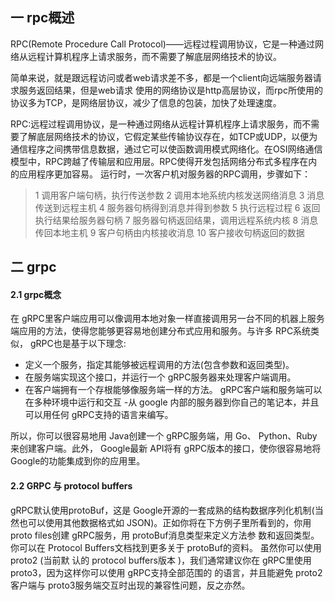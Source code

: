 ## 一 rpc概述  

RPC(Remote Procedure Call Protocol)——远程过程调用协议，它是一种通过网络从远程计算机程序上请求服务，而不需要了解底层网络技术的协议。  

简单来说，就是跟远程访问或者web请求差不多，都是一个client向远端服务器请求服务返回结果，但是web请求 使用的网络协议是http高层协议，而rpc所使用的协议多为TCP，是网络层协议，减少了信息的包装，加快了处理速度。  

RPC:远程过程调用协议，是一种通过网络从远程计算机程序上请求服务，而不需要了解底层网络技术的协议，它假定某些传输协议存在，如TCP或UDP，以便为通信程序之间携带信息数据，通过它可以使函数调用模式网络化。在OSI网络通信模型中，RPC跨越了传输层和应用层。RPC使得开发包括网络分布式多程序在内的应用程序更加容易。
运行时，一次客户机对服务器的RPC调用，步骤如下：
> 1 调用客户端句柄，执行传送参数
> 2 调用本地系统内核发送网络消息
> 3 消息传送到远程主机
> 4 服务器句柄得到消息并得到参数
> 5 执行远程过程
> 6 返回执行结果给服务器句柄
> 7 服务器句柄返回结果，调用远程系统内核
> 8 消息传回本地主机
> 9 客户句柄由内核接收消息
> 10 客户接收句柄返回的数据

## 二 grpc

#### 2.1 grpc概念

在 gRPC里客户端应用可以像调用本地对象一样直接调用另一台不同的机器上服务端应用的方法，使得您能够更容易地创建分布式应用和服务。与许多 RPC系统类似， gRPC也是基于以下理念:
- 定义一个服务，指定其能够被远程调用的方法(包含参数和返回类型)。
- 在服务端实现这个接口，并运行一个 gRPC服务器来处理客户端调用。
- 在客户端拥有一个存根能够像服务端一样的方法。 gRPC客户端和服务端可以在多种环境中运行和交互 -从 google 内部的服务器到你自己的笔记本，并且可以用任何 gRPC支持的语言来编写。

所以，你可以很容易地用 Java创建一个 gRPC服务端，用 Go、 Python、Ruby来创建客户端。此外， Google最新 API将有 gRPC版本的接口，使你很容易地将 Google的功能集成到你的应用里。

#### 2.2 GRPC 与 protocol buffers

gRPC默认使用protoBuf，这是 Google开源的一套成熟的结构数据序列化机制(当然也可以使用其他数据格式如 JSON)。正如你将在下方例子里所看到的，你用 proto files创建 gRPC服务，用 protoBuf消息类型来定义方法参 数和返回类型。你可以在 Protocol Buffers文档找到更多关于 protoBuf的资料。 虽然你可以使用 proto2 (当前默 认的 protocol buffers版本 )，我们通常建议你在 gRPC里使用 proto3，因为这样你可以使用 gRPC支持全部范围的 的语言，并且能避免 proto2客户端与 proto3服务端交互时出现的兼容性问题，反之亦然。  

